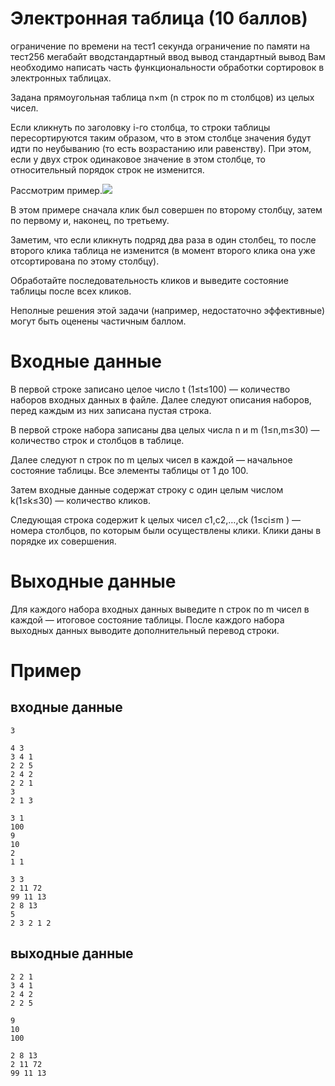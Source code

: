 # Электронная таблица (10 баллов)
ограничение по времени на тест1 секунда ограничение по памяти на тест256 мегабайт вводстандартный ввод вывод стандартный 
вывод Вам необходимо написать часть функциональности обработки сортировок в электронных таблицах.

Задана прямоугольная таблица n×m (n строк по m столбцов) из целых чисел.

Если кликнуть по заголовку i-го столбца, то строки таблицы пересортируются таким образом, что в этом столбце значения 
будут идти по неубыванию (то есть возрастанию или равенству). 
При этом, если у двух строк одинаковое значение в этом столбце, то относительный порядок строк не изменится.

Рассмотрим пример.![](../../../../73B5~1/AppData/Local/Temp/116db34c3e62de509bab8989c3cbe8b7bfe43917.png)

В этом примере сначала клик был совершен по второму столбцу, затем по первому и, наконец, по третьему.

Заметим, что если кликнуть подряд два раза в один столбец, то после второго клика таблица не изменится (в момент второго 
клика она уже отсортирована по этому столбцу).

Обработайте последовательность кликов и выведите состояние таблицы после всех кликов.

Неполные решения этой задачи (например, недостаточно эффективные) могут быть оценены частичным баллом.

# Входные данные
В первой строке записано целое число t (1≤t≤100) — количество наборов входных данных в файле. 
Далее следуют описания наборов, перед каждым из них записана пустая строка.

В первой строке набора записаны два целых числа n и m (1≤n,m≤30) — количество строк и столбцов в таблице.

Далее следуют n строк по m целых чисел в каждой — начальное состояние таблицы. Все элементы таблицы от 1 до 100.

Затем входные данные содержат строку с один целым числом k(1≤k≤30) — количество кликов.

Следующая строка содержит k целых чисел c1,c2,…,ck (1≤ci≤m ) — номера столбцов, по которым были осуществлены клики. 
Клики даны в порядке их совершения.

# Выходные данные 
Для каждого набора входных данных выведите n строк по m чисел в каждой — итоговое состояние таблицы. 
После каждого набора выходных данных выводите дополнительный перевод строки.

# Пример
## входные данные
```
3

4 3
3 4 1
2 2 5
2 4 2
2 2 1
3
2 1 3

3 1
100
9
10
2
1 1

3 3
2 11 72
99 11 13
2 8 13
5
2 3 2 1 2
```
## выходные данные
```
2 2 1
3 4 1
2 4 2
2 2 5

9
10
100

2 8 13
2 11 72
99 11 13
```